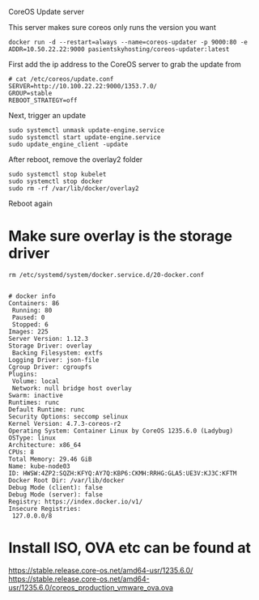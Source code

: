 CoreOS Update server

This server makes sure coreos only runs the version you want

```
docker run -d --restart=always --name=coreos-updater -p 9000:80 -e ADDR=10.50.22.22:9000 pasientskyhosting/coreos-updater:latest
```

First add the ip address to the CoreOS server to grab the update from
```
# cat /etc/coreos/update.conf
SERVER=http://10.100.22.22:9000/1353.7.0/
GROUP=stable
REBOOT_STRATEGY=off
```

Next, trigger an update
```
sudo systemctl unmask update-engine.service
sudo systemctl start update-engine.service
sudo update_engine_client -update
```

After reboot, remove the overlay2 folder
```
sudo systemctl stop kubelet
sudo systemctl stop docker
sudo rm -rf /var/lib/docker/overlay2
```

Reboot again

# Make sure overlay is the storage driver
```
rm /etc/systemd/system/docker.service.d/20-docker.conf


# docker info
Containers: 86
 Running: 80
 Paused: 0
 Stopped: 6
Images: 225
Server Version: 1.12.3
Storage Driver: overlay
 Backing Filesystem: extfs
Logging Driver: json-file
Cgroup Driver: cgroupfs
Plugins:
 Volume: local
 Network: null bridge host overlay
Swarm: inactive
Runtimes: runc
Default Runtime: runc
Security Options: seccomp selinux
Kernel Version: 4.7.3-coreos-r2
Operating System: Container Linux by CoreOS 1235.6.0 (Ladybug)
OSType: linux
Architecture: x86_64
CPUs: 8
Total Memory: 29.46 GiB
Name: kube-node03
ID: HWSW:4ZP2:SQZH:KFYQ:AY7Q:KBP6:CKMH:RRHG:GLA5:UE3V:KJ3C:KFTM
Docker Root Dir: /var/lib/docker
Debug Mode (client): false
Debug Mode (server): false
Registry: https://index.docker.io/v1/
Insecure Registries:
 127.0.0.0/8
```

# Install ISO, OVA etc can be found at
https://stable.release.core-os.net/amd64-usr/1235.6.0/
https://stable.release.core-os.net/amd64-usr/1235.6.0/coreos_production_vmware_ova.ova
